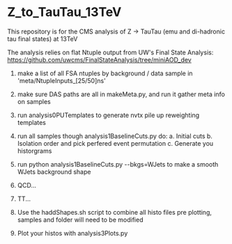 # Z_to_TauTau_13TeV
This repository is for the CMS analysis of Z -> TauTau (emu and di-hadronic tau final states) at 13TeV

The analysis relies on flat Ntuple output from UW's Final State Analysis: https://github.com/uwcms/FinalStateAnalysis/tree/miniAOD_dev

1. make a list of all FSA ntuples by background / data sample in 'meta/NtupleInputs_[25/50]ns'

2. make sure DAS paths are all in makeMeta.py, and run it gather meta info on samples

3. run analysis0PUTemplates to generate nvtx pile up reweighting templates

4. run all samples though analysis1BaselineCuts.py do:
    a. Initial cuts
    b. Isolation order and pick perfered event permutation
    c. Generate you historgrams

5. run python analysis1BaselineCuts.py --bkgs=WJets to make a smooth WJets background shape

6. QCD...

8. TT...

9. Use the haddShapes.sh script to combine all histo files pre plotting, samples and folder will need to be modified

9. Plot your histos with analysis3Plots.py
